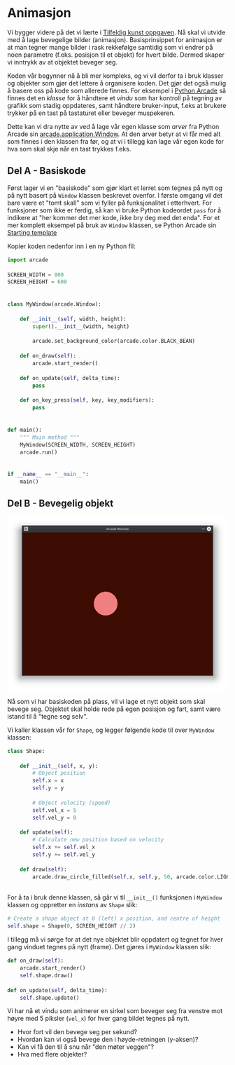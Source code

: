 # Animasjon

Vi bygger videre på det vi lærte i [Tilfeldig kunst oppgaven](https://github.com/orsnes-privatskole/python-oppgaver/blob/master/random-art.md). Nå skal vi utvide med å lage bevegelige bilder (animasjon). Basisprinsippet for animasjon er at man tegner mange bilder i rask rekkefølge samtidig som vi endrer på noen parametre (f.eks. posisjon til et objekt) for hvert bilde. Dermed skaper vi inntrykk av at objektet beveger seg.

Koden vår begynner nå å bli mer kompleks, og vi vil derfor ta i bruk klasser og objekter som gjør det lettere å organisere koden. Det gjør det også mulig å basere oss på kode som allerede finnes. For eksempel i [Python Arcade](http://arcade.academy) så finnes det en *klasse* for å håndtere et *vindu* som har kontroll på tegning av grafikk som stadig oppdateres, samt håndtere bruker-input, f.eks at brukere trykker på en tast på tastaturet eller beveger muspekeren.

Dette kan vi dra nytte av ved å lage vår egen klasse som *arver* fra Python Arcade sin [arcade.application.Window](http://arcade.academy/arcade.html?#module-arcade.application). At den arver betyr at vi får med alt som finnes i den klassen fra før, og at vi i tillegg kan lage vår egen kode for hva som skal skje når en tast trykkes f.eks.

## Del A - Basiskode

Først lager vi en "basiskode" som gjør klart et lerret som tegnes på nytt og på nytt basert på ``Window`` klassen beskrevet ovenfor. I første omgang vil det bare være et "tomt skall" som vi fyller på funksjonalitet i etterhvert. For funksjoner som ikke er ferdig, så kan vi bruke Python kodeordet ``pass`` for å indikere at "her kommer det mer kode, ikke bry deg med det enda". For et mer komplett eksempel på bruk av ``Window`` klassen, se Python Arcade sin [Starting template](http://arcade.academy/examples/starting_template.html#starting-template)


Kopier koden nedenfor inn i en ny Python fil:

```python
import arcade

SCREEN_WIDTH = 800
SCREEN_HEIGHT = 600


class MyWindow(arcade.Window):

    def __init__(self, width, height):
        super().__init__(width, height)

        arcade.set_background_color(arcade.color.BLACK_BEAN)

    def on_draw(self):
        arcade.start_render()

    def on_update(self, delta_time):
        pass

    def on_key_press(self, key, key_modifiers):
        pass


def main():
    """ Main method """
    MyWindow(SCREEN_WIDTH, SCREEN_HEIGHT)
    arcade.run()


if __name__ == "__main__":
    main()

```

## Del B - Bevegelig objekt

![moving-object](gfx/animation-part-b.png)

Nå som vi har basiskoden på plass, vil vi lage et nytt objekt som skal bevege seg. Objektet skal holde rede på egen posisjon og fart, samt være istand til å "tegne seg selv".

Vi kaller klassen vår for ``Shape``, og legger følgende kode til over ``MyWindow`` klassen:

```python
class Shape:
    
    def __init__(self, x, y):
        # Object position
        self.x = x
        self.y = y
        
        # Object velocity (speed) 
        self.vel_x = 5
        self.vel_y = 0
        
    def update(self):
        # Calculate new position based on velocity
        self.x += self.vel_x
        self.y += self.vel_y
        
    def draw(self):
        arcade.draw_circle_filled(self.x, self.y, 50, arcade.color.LIGHT_CORAL)
        
```

For å ta i bruk denne klassen, så går vi til ``__init__()`` funksjonen i ``MyWindow`` klassen og oppretter en *instans* av ``Shape`` slik:

```python
# Create a shape object at 0 (left) x position, and centre of height
self.shape = Shape(0, SCREEN_HEIGHT // 2)
```

I tillegg må vi sørge for at det nye objektet blir oppdatert og tegnet for hver gang vinduet tegnes på nytt (frame). Det gjøres i ``MyWindow`` klassen slik:

```python
def on_draw(self):
    arcade.start_render()
    self.shape.draw()

def on_update(self, delta_time):
    self.shape.update()
```

Vi har nå et vindu som animerer en sirkel som beveger seg fra venstre mot høyre med 5 piksler (``vel_x``) for hver gang bildet tegnes på nytt.

- Hvor fort vil den bevege seg per sekund?
- Hvordan kan vi også bevege den i høyde-retningen (y-aksen)?
- Kan vi få den til å snu når "den møter veggen"?
- Hva med flere objekter?